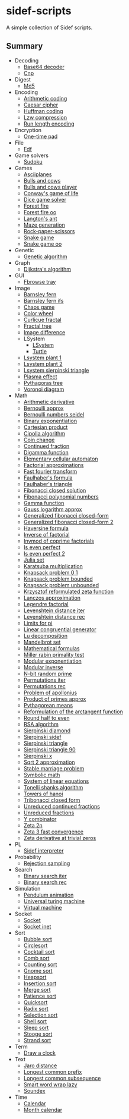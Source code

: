 # sidef-scripts

A simple collection of Sidef scripts.

## Summary

* Decoding
    * [Base64 decoder](./Decoding/base64_decoder.sf)
    * [Cnp](./Decoding/cnp.sf)
* Digest
    * [Md5](./Digest/md5.sf)
* Encoding
    * [Arithmetic coding](./Encoding/arithmetic_coding.sf)
    * [Caesar cipher](./Encoding/caesar_cipher.sf)
    * [Huffman coding](./Encoding/huffman_coding.sf)
    * [Lzw compression](./Encoding/lzw_compression.sf)
    * [Run length encoding](./Encoding/run_length_encoding.sf)
* Encryption
    * [One-time pad](./Encryption/one-time_pad.sf)
* File
    * [Fdf](./File/fdf.sf)
* Game solvers
    * [Sudoku](./Game%20solvers/sudoku.sf)
* Games
    * [Asciiplanes](./Games/asciiplanes.sf)
    * [Bulls and cows](./Games/bulls_and_cows.sf)
    * [Bulls and cows player](./Games/bulls_and_cows_player.sf)
    * [Conway's game of life](./Games/conway_s_game_of_life.sf)
    * [Dice game solver](./Games/dice_game_solver.sf)
    * [Forest fire](./Games/forest_fire.sf)
    * [Forest fire oo](./Games/forest_fire_oo.sf)
    * [Langton's ant](./Games/langton_s_ant.sf)
    * [Maze generation](./Games/maze_generation.sf)
    * [Rock-paper-scissors](./Games/rock-paper-scissors.sf)
    * [Snake game](./Games/snake_game.sf)
    * [Snake game oo](./Games/snake_game_oo.sf)
* Genetic
    * [Genetic algorithm](./Genetic/genetic_algorithm.sf)
* Graph
    * [Dijkstra's algorithm](./Graph/dijkstra_s_algorithm.sf)
* GUI
    * [Fbrowse tray](./GUI/fbrowse_tray.sf)
* Image
    * [Barnsley fern](./Image/barnsley_fern.sf)
    * [Barnsley fern ifs](./Image/barnsley_fern_ifs.sf)
    * [Chaos game](./Image/chaos_game.sf)
    * [Color wheel](./Image/color_wheel.sf)
    * [Curlicue fractal](./Image/curlicue_fractal.sf)
    * [Fractal tree](./Image/fractal_tree.sf)
    * [Image difference](./Image/image_difference.sf)
    * LSystem
        * [LSystem](./Image/LSystem/LSystem.sf)
        * [Turtle](./Image/LSystem/Turtle.sf)
    * [Lsystem plant 1](./Image/lsystem_plant_1.sf)
    * [Lsystem plant 2](./Image/lsystem_plant_2.sf)
    * [Lsystem sierpinski triangle](./Image/lsystem_sierpinski_triangle.sf)
    * [Plasma effect](./Image/plasma_effect.sf)
    * [Pythagoras tree](./Image/pythagoras_tree.sf)
    * [Voronoi diagram](./Image/voronoi_diagram.sf)
* Math
    * [Arithmetic derivative](./Math/arithmetic_derivative.sf)
    * [Bernoulli approx](./Math/bernoulli_approx.sf)
    * [Bernoulli numbers seidel](./Math/bernoulli_numbers_seidel.sf)
    * [Binary exponentiation](./Math/binary_exponentiation.sf)
    * [Cartesian product](./Math/cartesian_product.sf)
    * [Cipolla algorithm](./Math/cipolla_algorithm.sf)
    * [Coin change](./Math/coin_change.sf)
    * [Continued fraction](./Math/continued_fraction.sf)
    * [Digamma function](./Math/digamma_function.sf)
    * [Elementary cellular automaton](./Math/elementary_cellular_automaton.sf)
    * [Factorial approximations](./Math/factorial_approximations.sf)
    * [Fast fourier transform](./Math/fast_fourier_transform.sf)
    * [Faulhaber's formula](./Math/faulhaber_s_formula.sf)
    * [Faulhaber's triangle](./Math/faulhaber_s_triangle.sf)
    * [Fibonacci closed solution](./Math/fibonacci_closed_solution.sf)
    * [Fibonacci polynomial numbers](./Math/fibonacci_polynomial_numbers.sf)
    * [Gamma function](./Math/gamma_function.sf)
    * [Gauss logarithm approx](./Math/gauss_logarithm_approx.sf)
    * [Generalized fibonacci closed-form](./Math/generalized_fibonacci_closed-form.sf)
    * [Generalized fibonacci closed-form 2](./Math/generalized_fibonacci_closed-form_2.sf)
    * [Haversine formula](./Math/haversine_formula.sf)
    * [Inverse of factorial](./Math/inverse_of_factorial.sf)
    * [Invmod of coprime factorials](./Math/invmod_of_coprime_factorials.sf)
    * [Is even perfect](./Math/is_even_perfect.sf)
    * [Is even perfect 2](./Math/is_even_perfect_2.sf)
    * [Julia set](./Math/julia_set.sf)
    * [Karatsuba multiplication](./Math/karatsuba_multiplication.sf)
    * [Knapsack problem 0 1](./Math/knapsack_problem_0_1.sf)
    * [Knapsack problem bounded](./Math/knapsack_problem_bounded.sf)
    * [Knapsack problem unbounded](./Math/knapsack_problem_unbounded.sf)
    * [Krzysztof reformulated zeta function](./Math/krzysztof_reformulated_zeta_function.sf)
    * [Lanczos approximation](./Math/lanczos_approximation.sf)
    * [Legendre factorial](./Math/legendre_factorial.sf)
    * [Levenshtein distance iter](./Math/levenshtein_distance_iter.sf)
    * [Levenshtein distance rec](./Math/levenshtein_distance_rec.sf)
    * [Limits for pi](./Math/limits_for_pi.sf)
    * [Linear congruential generator](./Math/linear_congruential_generator.sf)
    * [Lu decomposition](./Math/lu_decomposition.sf)
    * [Mandelbrot set](./Math/mandelbrot_set.sf)
    * [Mathematical formulas](./Math/mathematical_formulas.sf)
    * [Miller rabin primality test](./Math/miller_rabin_primality_test.sf)
    * [Modular exponentiation](./Math/modular_exponentiation.sf)
    * [Modular inverse](./Math/modular_inverse.sf)
    * [N-bit random prime](./Math/n-bit_random_prime.sf)
    * [Permutations iter](./Math/permutations_iter.sf)
    * [Permutations rec](./Math/permutations_rec.sf)
    * [Problem of apollonius](./Math/problem_of_apollonius.sf)
    * [Product of primes approx](./Math/product_of_primes_approx.sf)
    * [Pythagorean means](./Math/pythagorean_means.sf)
    * [Reformulation of the arctangent function](./Math/reformulation_of_the_arctangent_function.sf)
    * [Round half to even](./Math/round_half_to_even.sf)
    * [RSA algorithm](./Math/RSA_algorithm.sf)
    * [Sierpinski diamond](./Math/sierpinski_diamond.sf)
    * [Sierpinski sidef](./Math/sierpinski_sidef.sf)
    * [Sierpinski triangle](./Math/sierpinski_triangle.sf)
    * [Sierpinski triangle 90](./Math/sierpinski_triangle_90.sf)
    * [Sierpinski x](./Math/sierpinski_x.sf)
    * [Sqrt 2 approximation](./Math/sqrt_2_approximation.sf)
    * [Stable marriage problem](./Math/stable_marriage_problem.sf)
    * [Symbolic math](./Math/symbolic_math.sf)
    * [System of linear equations](./Math/system_of_linear_equations.sf)
    * [Tonelli shanks algorithm](./Math/tonelli_shanks_algorithm.sf)
    * [Towers of hanoi](./Math/towers_of_hanoi.sf)
    * [Tribonacci closed form](./Math/tribonacci_closed_form.sf)
    * [Unreduced continued fractions](./Math/unreduced_continued_fractions.sf)
    * [Unreduced fractions](./Math/unreduced_fractions.sf)
    * [Y combinator](./Math/y_combinator.sf)
    * [Zeta 2n](./Math/zeta_2n.sf)
    * [Zeta 3 fast convergence](./Math/zeta_3_fast_convergence.sf)
    * [Zeta derivative at trivial zeros](./Math/zeta_derivative_at_trivial_zeros.sf)
* PL
    * [Sidef interpreter](./PL/sidef_interpreter.sf)
* Probability
    * [Rejection sampling](./Probability/rejection_sampling.sf)
* Search
    * [Binary search iter](./Search/binary_search_iter.sf)
    * [Binary search rec](./Search/binary_search_rec.sf)
* Simulation
    * [Pendulum animation](./Simulation/pendulum_animation.sf)
    * [Universal turing machine](./Simulation/universal_turing_machine.sf)
    * [Virtual machine](./Simulation/virtual_machine.sf)
* Socket
    * [Socket](./Socket/socket.sf)
    * [Socket inet](./Socket/socket_inet.sf)
* Sort
    * [Bubble sort](./Sort/bubble_sort.sf)
    * [Circlesort](./Sort/circlesort.sf)
    * [Cocktail sort](./Sort/cocktail_sort.sf)
    * [Comb sort](./Sort/comb_sort.sf)
    * [Counting sort](./Sort/counting_sort.sf)
    * [Gnome sort](./Sort/gnome_sort.sf)
    * [Heapsort](./Sort/heapsort.sf)
    * [Insertion sort](./Sort/insertion_sort.sf)
    * [Merge sort](./Sort/merge_sort.sf)
    * [Patience sort](./Sort/patience_sort.sf)
    * [Quicksort](./Sort/quicksort.sf)
    * [Radix sort](./Sort/radix_sort.sf)
    * [Selection sort](./Sort/selection_sort.sf)
    * [Shell sort](./Sort/shell_sort.sf)
    * [Sleep sort](./Sort/sleep_sort.sf)
    * [Stooge sort](./Sort/stooge_sort.sf)
    * [Strand sort](./Sort/strand_sort.sf)
* Term
    * [Draw a clock](./Term/draw_a_clock.sf)
* Text
    * [Jaro distance](./Text/jaro_distance.sf)
    * [Longest common prefix](./Text/longest_common_prefix.sf)
    * [Longest common subsequence](./Text/longest_common_subsequence.sf)
    * [Smart word wrap lazy](./Text/smart_word_wrap_lazy.sf)
    * [Soundex](./Text/soundex.sf)
* Time
    * [Calendar](./Time/calendar.sf)
    * [Month calendar](./Time/month_calendar.sf)
